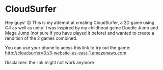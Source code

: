 # CloudSurfer
Hey guys! 😊 This is my attempt at creating CloudSurfer, a 2D game using C# as well as unity! I was inspired by my childhood game Doodle Jump and Mega Jump (not sure if you have played it before) and wanted to create a rendition of the 2 games combined. 

You can use your phone to acess this link to try out the game: http://cloudsurferv3.s3-website-us-east-1.amazonaws.com

Disclaimer: the link might not work anymore
